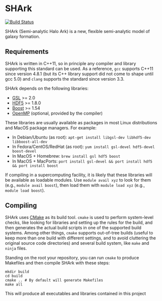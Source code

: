 # SHArk

[![Build Status](https://travis-ci.org/ICRAR/shark.svg?branch=master)](https://travis-ci.org/ICRAR/shark)

SHArk (Semi-analytic Halo Ark)
is a new, flexible semi-analytic model of galaxy formation.

## Requirements

SHArk is written in C++11,
so in principle any compiler and library supporting this standard can be used.
As a reference, `gcc` supports C++11 since version 4.8.1
(but its C++ library support did not come to shape until gcc 5.0)
and `clang` supports the standard since version 3.3.

SHArk depends on the following libraries:

 * [GSL](https://www.gnu.org/software/gsl/) >= 2.0
 * [HDF5](https://support.hdfgroup.org/HDF5/) >= 1.8.0
 * [Boost](http://www.boost.org/) >= 1.54
 * [OpenMP](http://www.openmp.org/) (optional, provided by the compiler)

These libraries are usually available as packages
in most Linux distributions and MacOS package managers.
For example:

* In Debian/Ubuntu (as root): `apt-get install libgsl-dev libhdf5-dev libboost-all-dev`
* In Fedora/CentOS/RedHat (as root): `yum install gsl-devel hdf5-devel boost-devel`
* In MacOS + Homebrew: `brew install gsl hdf5 boost`
* In MacOS + MacPorts: `port install gsl-devel && port install hdf5 && port install boost`

If compiling in a supercomputing facility,
it is likely that these libraries will be available as loadable modules.
Use `module avail xyz` to look for them (e.g., `module avail boost`),
then load them with `module load xyz` (e.g., `module load boost`).

## Compiling

SHArk uses [CMake](https://cmake.org/) as its build tool.
`cmake` is used to perform system-level checks,
like looking for libraries and setting up the rules for the build,
and then generates the actual build scripts
in one of the supported build systems.
Among other things, `cmake` supports out-of-tree builds
(useful to keep more than one build with different settings,
and to avoid cluttering the original source code directories)
and several build system, like `make` and `ninja` files.

Standing on the root your repository,
you can run `cmake`  to produce Makefiles
and then compile SHArk with these steps:

```
mkdir build
cd build
cmake .. # By default will generate Makefiles
make all
```

This will produce all executables and libraries
contained in this project
